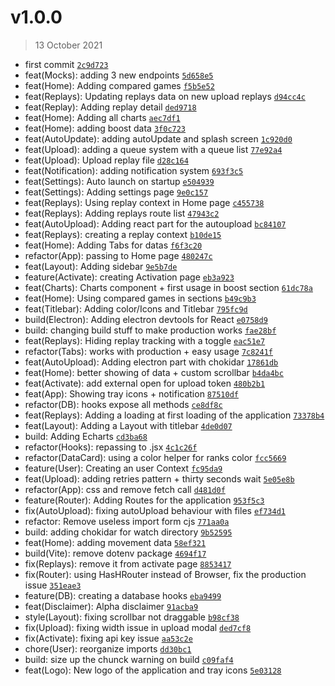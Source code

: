 # v1.0.0

> 13 October 2021

- first commit [`2c9d723`](https://github.com/CroquetMickael/up/commit/2c9d723d450231911fe23117512d7a503c96e276)
- feat(Mocks): adding 3 new endpoints [`5d658e5`](https://github.com/CroquetMickael/up/commit/2c9d723d450231911fe23117512d7a503c96e276)
- feat(Home): Adding compared games [`f5b5e52`](https://github.com/CroquetMickael/up/commit/2c9d723d450231911fe23117512d7a503c96e276)
- feat(Replays): Updating replays data on new upload replays [`d94cc4c`](https://github.com/CroquetMickael/up/commit/2c9d723d450231911fe23117512d7a503c96e276)
- feat(Replay): Adding replay detail [`ded9718`](https://github.com/CroquetMickael/up/commit/2c9d723d450231911fe23117512d7a503c96e276)
- feat(Home): Adding all charts [`aec7df1`](https://github.com/CroquetMickael/up/commit/2c9d723d450231911fe23117512d7a503c96e276)
- feat(Home): adding boost data [`3f0c723`](https://github.com/CroquetMickael/up/commit/2c9d723d450231911fe23117512d7a503c96e276)
- feat(AutoUpdate): adding autoUpdate and splash screen [`1c920d0`](https://github.com/CroquetMickael/up/commit/2c9d723d450231911fe23117512d7a503c96e276)
- feat(Upload): adding a queue system with a queue list [`77e92a4`](https://github.com/CroquetMickael/up/commit/2c9d723d450231911fe23117512d7a503c96e276)
- feat(Upload): Upload replay file [`d28c164`](https://github.com/CroquetMickael/up/commit/2c9d723d450231911fe23117512d7a503c96e276)
- feat(Notification): adding notification system [`693f3c5`](https://github.com/CroquetMickael/up/commit/2c9d723d450231911fe23117512d7a503c96e276)
- feat(Settings): Auto launch on startup [`e504939`](https://github.com/CroquetMickael/up/commit/2c9d723d450231911fe23117512d7a503c96e276)
- feat(Settings): Adding settings page [`9e0c157`](https://github.com/CroquetMickael/up/commit/2c9d723d450231911fe23117512d7a503c96e276)
- feat(Replays): Using replay context in Home page [`c455738`](https://github.com/CroquetMickael/up/commit/2c9d723d450231911fe23117512d7a503c96e276)
- feat(Replays): Adding replays route list [`47943c2`](https://github.com/CroquetMickael/up/commit/2c9d723d450231911fe23117512d7a503c96e276)
- feat(AutoUpload): Adding react part for the autoupload [`bc84107`](https://github.com/CroquetMickael/up/commit/2c9d723d450231911fe23117512d7a503c96e276)
- feat(Replays): creating a replay context [`b10de15`](https://github.com/CroquetMickael/up/commit/2c9d723d450231911fe23117512d7a503c96e276)
- feat(Home): Adding Tabs for datas [`f6f3c20`](https://github.com/CroquetMickael/up/commit/2c9d723d450231911fe23117512d7a503c96e276)
- refactor(App): passing to Home page [`480247c`](https://github.com/CroquetMickael/up/commit/2c9d723d450231911fe23117512d7a503c96e276)
- feat(Layout): Adding sidebar [`9e5b7de`](https://github.com/CroquetMickael/up/commit/2c9d723d450231911fe23117512d7a503c96e276)
- feature(Activate): creating Activation page [`eb3a923`](https://github.com/CroquetMickael/up/commit/2c9d723d450231911fe23117512d7a503c96e276)
- feat(Charts): Charts component + first usage in boost section [`61dc78a`](https://github.com/CroquetMickael/up/commit/2c9d723d450231911fe23117512d7a503c96e276)
- feat(Home): Using compared games in sections [`b49c9b3`](https://github.com/CroquetMickael/up/commit/2c9d723d450231911fe23117512d7a503c96e276)
- feat(Titlebar): Adding color/Icons and Titlebar [`795fc9d`](https://github.com/CroquetMickael/up/commit/2c9d723d450231911fe23117512d7a503c96e276)
- build(Electron): Adding electron devtools for React [`e0758d9`](https://github.com/CroquetMickael/up/commit/2c9d723d450231911fe23117512d7a503c96e276)
- build: changing build stuff to make production works [`fae28bf`](https://github.com/CroquetMickael/up/commit/2c9d723d450231911fe23117512d7a503c96e276)
- feat(Replays): Hiding replay tracking with a toggle [`eac51e7`](https://github.com/CroquetMickael/up/commit/2c9d723d450231911fe23117512d7a503c96e276)
- refactor(Tabs): works with production + easy usage [`7c8241f`](https://github.com/CroquetMickael/up/commit/2c9d723d450231911fe23117512d7a503c96e276)
- feat(AutoUpload): Adding electron part with chokidar [`17861db`](https://github.com/CroquetMickael/up/commit/2c9d723d450231911fe23117512d7a503c96e276)
- feat(Home): better showing of data + custom scrollbar [`b4da4bc`](https://github.com/CroquetMickael/up/commit/2c9d723d450231911fe23117512d7a503c96e276)
- feat(Activate): add external open for upload token [`480b2b1`](https://github.com/CroquetMickael/up/commit/2c9d723d450231911fe23117512d7a503c96e276)
- feat(App): Showing tray icons + notification [`87510df`](https://github.com/CroquetMickael/up/commit/2c9d723d450231911fe23117512d7a503c96e276)
- refactor(DB): hooks expose all methods [`ce8df8c`](https://github.com/CroquetMickael/up/commit/2c9d723d450231911fe23117512d7a503c96e276)
- feat(Replays): Adding a loading at first loading of the application [`73378b4`](https://github.com/CroquetMickael/up/commit/2c9d723d450231911fe23117512d7a503c96e276)
- feat(Layout): Adding a Layout with titlebar [`4de0d07`](https://github.com/CroquetMickael/up/commit/2c9d723d450231911fe23117512d7a503c96e276)
- build: Adding Echarts [`cd3ba68`](https://github.com/CroquetMickael/up/commit/2c9d723d450231911fe23117512d7a503c96e276)
- refactor(Hooks): repassing to .jsx [`4c1c26f`](https://github.com/CroquetMickael/up/commit/2c9d723d450231911fe23117512d7a503c96e276)
- refactor(DataCard): using a color helper for ranks color [`fcc5669`](https://github.com/CroquetMickael/up/commit/2c9d723d450231911fe23117512d7a503c96e276)
- feature(User): Creating an user Context [`fc95da9`](https://github.com/CroquetMickael/up/commit/2c9d723d450231911fe23117512d7a503c96e276)
- feat(Upload): adding retries pattern + thirty seconds wait [`5e05e8b`](https://github.com/CroquetMickael/up/commit/2c9d723d450231911fe23117512d7a503c96e276)
- refactor(App): css and remove fetch call [`d481d0f`](https://github.com/CroquetMickael/up/commit/2c9d723d450231911fe23117512d7a503c96e276)
- feature(Router): Adding Routes for the application [`953f5c3`](https://github.com/CroquetMickael/up/commit/2c9d723d450231911fe23117512d7a503c96e276)
- fix(AutoUpload): fixing autoUpload behaviour with files [`ef734d1`](https://github.com/CroquetMickael/up/commit/2c9d723d450231911fe23117512d7a503c96e276)
- refactor: Remove useless import form cjs [`771aa0a`](https://github.com/CroquetMickael/up/commit/2c9d723d450231911fe23117512d7a503c96e276)
- build: adding chokidar for watch directory [`9b52595`](https://github.com/CroquetMickael/up/commit/2c9d723d450231911fe23117512d7a503c96e276)
- feat(Home): adding movement data [`58ef321`](https://github.com/CroquetMickael/up/commit/2c9d723d450231911fe23117512d7a503c96e276)
- build(Vite): remove dotenv package [`4694f17`](https://github.com/CroquetMickael/up/commit/2c9d723d450231911fe23117512d7a503c96e276)
- fix(Replays): remove it from activate page [`8853417`](https://github.com/CroquetMickael/up/commit/2c9d723d450231911fe23117512d7a503c96e276)
- fix(Router): using HasHRouter instead of Browser, fix the production issue [`351eae3`](https://github.com/CroquetMickael/up/commit/2c9d723d450231911fe23117512d7a503c96e276)
- feature(DB): creating a database hooks [`eba9499`](https://github.com/CroquetMickael/up/commit/2c9d723d450231911fe23117512d7a503c96e276)
- feat(Disclaimer): Alpha disclaimer [`91acba9`](https://github.com/CroquetMickael/up/commit/2c9d723d450231911fe23117512d7a503c96e276)
- style(Layout): fixing scrollbar not draggable [`b98cf38`](https://github.com/CroquetMickael/up/commit/2c9d723d450231911fe23117512d7a503c96e276)
- fix(Upload): fixing width issue in upload modal [`ded7cf8`](https://github.com/CroquetMickael/up/commit/2c9d723d450231911fe23117512d7a503c96e276)
- fix(Activate): fixing api key issue [`aa53c2e`](https://github.com/CroquetMickael/up/commit/2c9d723d450231911fe23117512d7a503c96e276)
- chore(User): reorganize imports [`dd30bc1`](https://github.com/CroquetMickael/up/commit/2c9d723d450231911fe23117512d7a503c96e276)
- build: size up the chunck warning on build [`c09faf4`](https://github.com/CroquetMickael/up/commit/2c9d723d450231911fe23117512d7a503c96e276)
- feat(Logo): New logo of the application and tray icons [`5e03128`](https://github.com/CroquetMickael/up/commit/2c9d723d450231911fe23117512d7a503c96e276)
